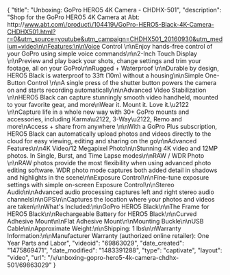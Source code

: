 {
    "title": "Unboxing: GoPro HERO5 4K Camera - CHDHX-501",
    "description": "Shop for the GoPro HERO5 4K Camera at Abt: http:\/\/www.abt.com\/product\/104419\/GoPro-HERO5-Black-4K-Camera-CHDHX501.html?r=0&utm_source=youtube&utm_campaign=CHDHX501_20160930&utm_medium=video\n\nFeatures:\n\nVoice Control \n\nEnjoy hands-free control of your GoPro using simple voice commands\n\n2-Inch Touch Display \n\nPreview and play back your shots, change settings and trim your footage, all on your GoPro\n\nRugged + Waterproof \n\nDurable by design, HERO5 Black is waterproof to 33ft (10m) without a housing\n\nSimple One-Button Control \n\nA single press of the shutter button powers the camera on and starts recording automatically\n\nAdvanced Video Stabilization \n\nHERO5 Black can capture stunningly smooth video handheld, mounted to your favorite gear, and more\nWear it. Mount it. Love it.\u2122 \n\nCapture life in a whole new way with 30+ GoPro mounts and accessories, including Karma\u2122, 3-Way\u2122, Remo and more\nAccess + share from anywhere \n\nWith a GoPro Plus subscription, HERO5 Black can automatically upload photos and videos directly to the cloud for easy viewing, editing and sharing on the go\n\nAdvanced Features\n\n4K Video\/12 Megapixel Photo\n\nStunning 4K video and 12MP photos. In Single, Burst, and Time Lapse modes\n\nRAW \/ WDR Photo \n\nRAW photos provide the most flexibility when using advanced photo editing software. WDR photo mode captures both added detail in shadows and highlights in the scene\n\nExposure Control\n\nFine-tune exposure settings with simple on-screen Exposure Control\n\nStereo Audio\n\nAdvanced audio processing captures left and right stereo audio channels\n\nGPS\n\nCaptures the location where your photos and videos are taken\n\nWhat's Included:\n\nGoPro HERO5 Black\n\nThe Frame for HERO5 Black\n\nRechargeable Battery for HERO5 Black\n\nCurved Adhesive Mount\n\nFlat Adhesive Mount\n\nMounting Buckle\n\nUSB Cable\n\nApproximate Weight:\n\nShipping: 1 lbs\n\nWarranty Information:\n\nManufacturer Warranty (authorized online retailer): One Year Parts and Labor",
    "videoid": "69863029",
    "date_created": "1475869471",
    "date_modified": "1483391288",
    "type": "captivate",
    "layout": "video",
    "url": "\/v\/unboxing-gopro-hero5-4k-camera-chdhx-501\/69863029"
}